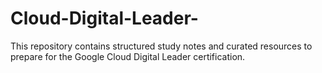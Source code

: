 # Cloud-Digital-Leader-
This repository contains structured study notes and curated resources to prepare for the Google Cloud Digital Leader certification.
